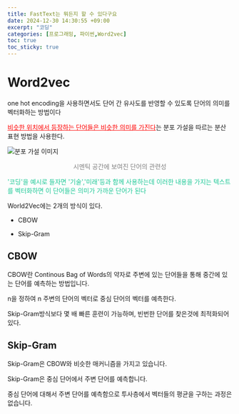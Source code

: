 ```yaml
---
title: FastText는 뭐든지 할 수 있다구요
date: 2024-12-30 14:30:55 +09:00
excerpt: "코딩"
categories: [프로그래밍, 파이썬,Word2vec]
toc: true
toc_sticky: true
---
```


# Word2vec

one hot encoding을 사용하면서도 단어 간 유사도를 반영할 수 있도록 단어의 의미를 벡터화하는 방법이다

<a style="color:red" href="https://ko.wikipedia.org/wiki/%EB%B6%84%ED%8F%AC_%EC%9D%98%EB%AF%B8%EB%A1%A0">비슷한 위치에서 등장하는 단어들은 비슷한 의미를 가진다</a>는 분포 가설을 따르는 분산 표현 방법을 사용한다.

![분포 가설 이미지](https://upload.wikimedia.org/wikipedia/commons/thumb/c/ce/Distributional_semantics.png/440px-Distributional_semantics.png)

<center style="color:gray">시멘틱 공간에 보여진 단어의 관련성</center>

<p style="color:#1ec997;"> '코딩'을 예시로 들자면 '기술','미래'등과 함께 사용하는데 이러한 내용을 가지는 텍스트를 벡터화하면 이 단어들은 의미가 가까운 단어가 된다 </p>

World2Vec에는 2개의 방식이 있다.

- CBOW

- Skip-Gram

## CBOW

CBOW란 Continous Bag of Words의 약자로 주변에 있는 단어들을 통해 중간에 있는 단어를 예측하는 방법입니다.

n을 정하여 n 주변의 단어의 벡터로 중심 단어의 벡터를 예측한다.

Skip-Gram방식보다 몇 배 빠른 훈련이 가능하며, 빈번한 단어를 찾은것에 최적화되어있다.



## Skip-Gram

Skip-Gram은 CBOW와 비슷한 매커니즘을 가지고 있습니다.

Skip-Gram은 중심 단어에서 주변 단어를 예측합니다.

중심 단어에 대해서 주변 단어를 예측함으로 투사층에서 벡터들의 평균을 구하는 과정은 없습니다.

